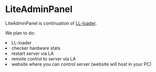 # LiteAdminPanel
LiteAdminPanel is continuation of <a href = "https://github.com/mikhaillav/LL-Loader"> LL-loader</a>.

We plan to do:
<li>LL-loader</li>
<li>checker hardware stats</li>
<li>restart server via LA</li>
<li>remote control to server via LA</li>
<li>website where you can control server (website will host in your PC)</li>

